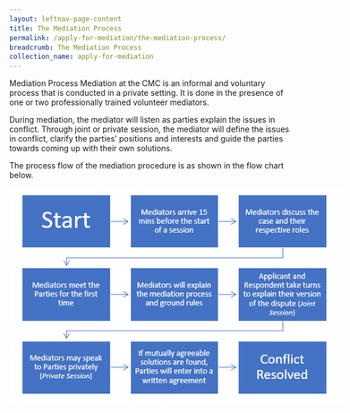 ```yaml
---
layout: leftnav-page-content
title: The Mediation Process
permalink: /apply-for-mediation/the-mediation-process/
breadcrumb: The Mediation Process
collection_name: apply-for-mediation
---
```


<style>
  .image {width: 800px;}
  .image img {max-width: 100%;}
</style>

Mediation Process
Mediation at the CMC is an informal and voluntary process that is conducted in a private setting. It is done in the presence of one or two professionally trained volunteer mediators. 

During mediation, the mediator will listen as parties explain the issues in conflict. Through joint or private session, the mediator will define the issues in conflict, clarify the parties’ positions and interests and guide the parties towards coming up with their own solutions.

The process flow of the mediation procedure is as shown in the flow chart below.

<div class="image"><img src="/images/1544588306874.png/"></div>

